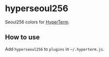 # hyperseoul256

Seoul256 colors for [HyperTerm](https://hyperterm.org).

## How to use

Add `hyperseoul256` to `plugins` in `~/.hyperterm.js`.
